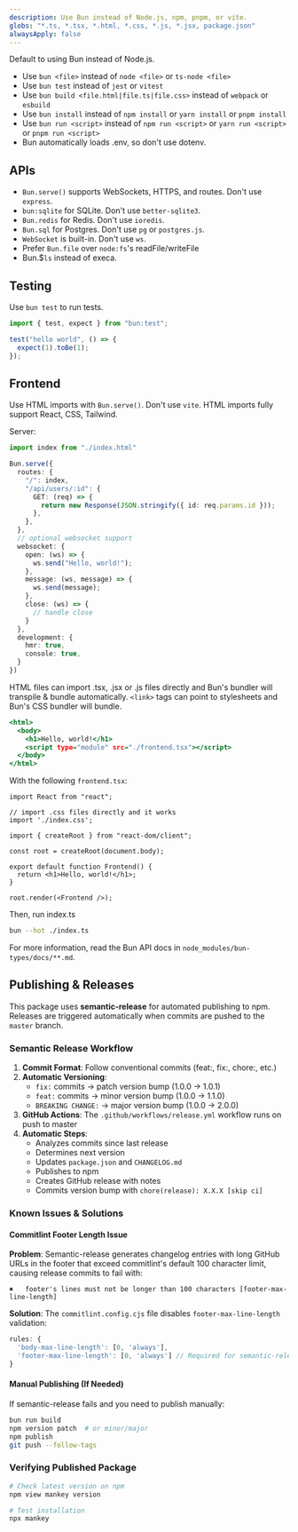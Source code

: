 ```yaml
---
description: Use Bun instead of Node.js, npm, pnpm, or vite.
globs: "*.ts, *.tsx, *.html, *.css, *.js, *.jsx, package.json"
alwaysApply: false
---
```


Default to using Bun instead of Node.js.

- Use `bun <file>` instead of `node <file>` or `ts-node <file>`
- Use `bun test` instead of `jest` or `vitest`
- Use `bun build <file.html|file.ts|file.css>` instead of `webpack` or `esbuild`
- Use `bun install` instead of `npm install` or `yarn install` or `pnpm install`
- Use `bun run <script>` instead of `npm run <script>` or `yarn run <script>` or `pnpm run <script>`
- Bun automatically loads .env, so don't use dotenv.

## APIs

- `Bun.serve()` supports WebSockets, HTTPS, and routes. Don't use `express`.
- `bun:sqlite` for SQLite. Don't use `better-sqlite3`.
- `Bun.redis` for Redis. Don't use `ioredis`.
- `Bun.sql` for Postgres. Don't use `pg` or `postgres.js`.
- `WebSocket` is built-in. Don't use `ws`.
- Prefer `Bun.file` over `node:fs`'s readFile/writeFile
- Bun.$`ls` instead of execa.

## Testing

Use `bun test` to run tests.

```ts#index.test.ts
import { test, expect } from "bun:test";

test("hello world", () => {
  expect(1).toBe(1);
});
```

## Frontend

Use HTML imports with `Bun.serve()`. Don't use `vite`. HTML imports fully support React, CSS, Tailwind.

Server:

```ts#index.ts
import index from "./index.html"

Bun.serve({
  routes: {
    "/": index,
    "/api/users/:id": {
      GET: (req) => {
        return new Response(JSON.stringify({ id: req.params.id }));
      },
    },
  },
  // optional websocket support
  websocket: {
    open: (ws) => {
      ws.send("Hello, world!");
    },
    message: (ws, message) => {
      ws.send(message);
    },
    close: (ws) => {
      // handle close
    }
  },
  development: {
    hmr: true,
    console: true,
  }
})
```

HTML files can import .tsx, .jsx or .js files directly and Bun's bundler will transpile & bundle automatically. `<link>` tags can point to stylesheets and Bun's CSS bundler will bundle.

```html#index.html
<html>
  <body>
    <h1>Hello, world!</h1>
    <script type="module" src="./frontend.tsx"></script>
  </body>
</html>
```

With the following `frontend.tsx`:

```tsx#frontend.tsx
import React from "react";

// import .css files directly and it works
import './index.css';

import { createRoot } from "react-dom/client";

const root = createRoot(document.body);

export default function Frontend() {
  return <h1>Hello, world!</h1>;
}

root.render(<Frontend />);
```

Then, run index.ts

```sh
bun --hot ./index.ts
```

For more information, read the Bun API docs in `node_modules/bun-types/docs/**.md`.

## Publishing & Releases

This package uses **semantic-release** for automated publishing to npm. Releases are triggered automatically when commits are pushed to the `master` branch.

### Semantic Release Workflow

1. **Commit Format**: Follow conventional commits (feat:, fix:, chore:, etc.)
2. **Automatic Versioning**:
   - `fix:` commits → patch version bump (1.0.0 → 1.0.1)
   - `feat:` commits → minor version bump (1.0.0 → 1.1.0)
   - `BREAKING CHANGE:` → major version bump (1.0.0 → 2.0.0)
3. **GitHub Actions**: The `.github/workflows/release.yml` workflow runs on push to master
4. **Automatic Steps**:
   - Analyzes commits since last release
   - Determines next version
   - Updates `package.json` and `CHANGELOG.md`
   - Publishes to npm
   - Creates GitHub release with notes
   - Commits version bump with `chore(release): X.X.X [skip ci]`

### Known Issues & Solutions

#### Commitlint Footer Length Issue

**Problem**: Semantic-release generates changelog entries with long GitHub URLs in the footer that exceed commitlint's default 100 character limit, causing release commits to fail with:

```
✖   footer's lines must not be longer than 100 characters [footer-max-line-length]
```

**Solution**: The `commitlint.config.cjs` file disables `footer-max-line-length` validation:

```js
rules: {
  'body-max-line-length': [0, 'always'],
  'footer-max-line-length': [0, 'always'] // Required for semantic-release
}
```

#### Manual Publishing (If Needed)

If semantic-release fails and you need to publish manually:

```bash
bun run build
npm version patch  # or minor/major
npm publish
git push --follow-tags
```

### Verifying Published Package

```bash
# Check latest version on npm
npm view mankey version

# Test installation
npx mankey
```
